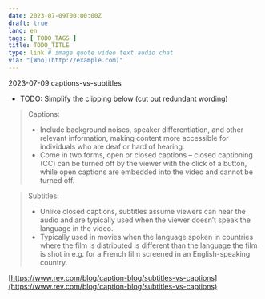 ```yaml
---
date: 2023-07-09T00:00:00Z
draft: true
lang: en
tags: [ TODO_TAGS ]
title: TODO_TITLE
type: link # image quote video text audio chat
via: "[Who](http://example.com)"
---
```



2023-07-09 captions-vs-subtitles


* TODO: Simplify the clipping below (cut out redundant wording)

> Captions:
>
> * Include background noises, speaker differentiation, and other relevant information, making content more accessible for individuals who are deaf or hard of hearing.
> * Come in two forms, open or closed captions – closed captioning (CC) can be turned off by the viewer with the click of a button, while open captions are embedded into the video and cannot be turned off.

> Subtitles:
> 
> * Unlike closed captions, subtitles assume viewers can hear the audio and are typically used when the viewer doesn’t speak the language in the video. 
> * Typically used in movies when the language spoken in countries where the film is distributed is different than the language the film is shot in e.g. for a French film screened in an English-speaking country. 

[https://www.rev.com/blog/caption-blog/subtitles-vs-captions](https://www.rev.com/blog/caption-blog/subtitles-vs-captions)

